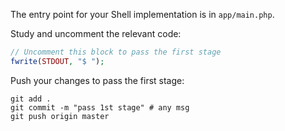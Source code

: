 The entry point for your Shell implementation is in `app/main.php`.

Study and uncomment the relevant code: 

```php
// Uncomment this block to pass the first stage
fwrite(STDOUT, "$ ");
```

Push your changes to pass the first stage:

```
git add .
git commit -m "pass 1st stage" # any msg
git push origin master
```
